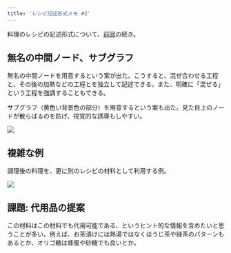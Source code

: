 ```yaml
---
title: 'レシピ記述形式メモ #2'
---
```

料理のレシピの記述形式について、[前回](https://r7kamura.com/articles/2022-05-13-mermaid-recipe-memo)の続き。

無名の中間ノード、サブグラフ
--------------

無名の中間ノードを用意するという案が出た。こうすると、混ぜ合わせる工程と、その後の加熱などの工程とを独立して記述できる。また、明確に「混ぜる」という工程を強調することもできる。

サブグラフ（黄色い背景色の部分）を用意するという案も出た。見た目上のノードが散らばるのを防げ、視覚的な誘導もしやすい。

![](https://lh5.googleusercontent.com/cF5EzxlxhFQetlNfto9ibfy7D34m0UN-1L1WhLGhTIeApLM7QDybN5TbPFOMyb83xjU3JeR5LcqsBoiWUYWgDvdcsSWIJXDIDpgLctWwMT9cn-G2ztjHKcAdUwrRF1cuJXKWI0riGcK5rMETLA)

複雑な例
----

調理後の料理を、更に別のレシピの材料として利用する例。

![](https://lh3.googleusercontent.com/W1mLU4k97SZsD0fCVLG42P1LHsIHBloczvfUQYipkI1u_y2WLOGAy-VBBT18qI-uFyelmmYWlkfvHKlYDYCTKbJFW4pC96S7FcunhrpNl8uGFMCdgZD3lcd-OkSgJf3ySmwlgIG86mtSwifrvQ)

課題: 代用品の提案
----------

この材料はこの材料でも代用可能である、というヒント的な情報を含めたいと思うことが多い。例えば、お茶漬けには熱湯ではなくほうじ茶や緑茶のパターンもあるとか、オリゴ糖は蜂蜜や砂糖でも良いとか。
